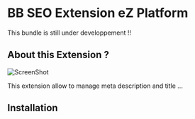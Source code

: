 # BB SEO Extension eZ Platform
This bundle is still under developpement !!

## About this Extension ?
![ScreenShot](https://raw.github.com/fundup/bb-seo-ezplatform-bundle/master/screenshot.png)

This extension allow to manage meta description and title ...

## Installation
